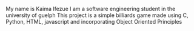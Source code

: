 My name is Kaima Ifezue
I am a software engineering student in the university of guelph
This project is a simple billiards game made using C, Python, HTML, javascript and incorporating Object Oriented Principles
